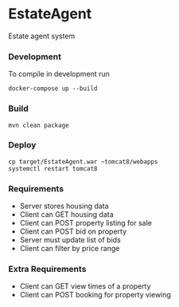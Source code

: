 # EstateAgent

Estate agent system

### Development

To compile in development run

```
docker-compose up --build
```

### Build

```
mvn clean package
```

### Deploy

```
cp target/EstateAgent.war ~tomcat8/webapps
systemctl restart tomcat8
```

### Requirements

* Server stores housing data
* Client can GET housing data
* Client can POST property listing for sale
* Client can POST bid on property
* Server must update list of bids
* Client can filter by price range

### Extra Requirements

* Client can GET view times of a property
* Client can POST booking for property viewing

